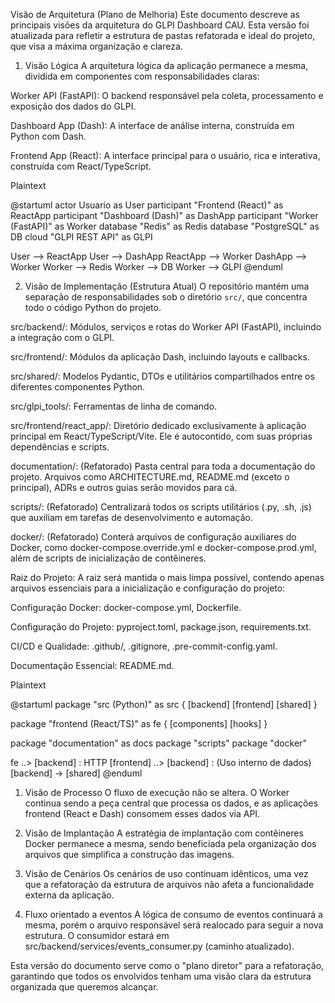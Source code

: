 Visão de Arquitetura (Plano de Melhoria)
Este documento descreve as principais visões da arquitetura do GLPI Dashboard CAU. Esta versão foi atualizada para refletir a estrutura de pastas refatorada e ideal do projeto, que visa a máxima organização e clareza.

1. Visão Lógica
A arquitetura lógica da aplicação permanece a mesma, dividida em componentes com responsabilidades claras:

Worker API (FastAPI): O backend responsável pela coleta, processamento e exposição dos dados do GLPI.

Dashboard App (Dash): A interface de análise interna, construída em Python com Dash.

Frontend App (React): A interface principal para o usuário, rica e interativa, construída com React/TypeScript.

Plaintext

@startuml
actor Usuario as User
participant "Frontend (React)" as ReactApp
participant "Dashboard (Dash)" as DashApp
participant "Worker (FastAPI)" as Worker
database "Redis" as Redis
database "PostgreSQL" as DB
cloud "GLPI REST API" as GLPI

User --> ReactApp
User --> DashApp
ReactApp --> Worker
DashApp --> Worker
Worker --> Redis
Worker --> DB
Worker --> GLPI
@enduml

2. Visão de Implementação (Estrutura Atual)
O repositório mantém uma separação de responsabilidades sob o diretório `src/`, que concentra todo o código Python do projeto.

src/backend/: Módulos, serviços e rotas do Worker API (FastAPI), incluindo a integração com o GLPI.

src/frontend/: Módulos da aplicação Dash, incluindo layouts e callbacks.

src/shared/: Modelos Pydantic, DTOs e utilitários compartilhados entre os diferentes componentes Python.

src/glpi_tools/: Ferramentas de linha de comando.

src/frontend/react_app/: Diretório dedicado exclusivamente à aplicação principal em React/TypeScript/Vite. Ele é autocontido, com suas próprias dependências e scripts.

documentation/: (Refatorado) Pasta central para toda a documentação do projeto. Arquivos como ARCHITECTURE.md, README.md (exceto o principal), ADRs e outros guias serão movidos para cá.

scripts/: (Refatorado) Centralizará todos os scripts utilitários (.py, .sh, .js) que auxiliam em tarefas de desenvolvimento e automação.

docker/: (Refatorado) Conterá arquivos de configuração auxiliares do Docker, como docker-compose.override.yml e docker-compose.prod.yml, além de scripts de inicialização de contêineres.

Raiz do Projeto: A raiz será mantida o mais limpa possível, contendo apenas arquivos essenciais para a inicialização e configuração do projeto:

Configuração Docker: docker-compose.yml, Dockerfile.

Configuração do Projeto: pyproject.toml, package.json, requirements.txt.

CI/CD e Qualidade: .github/, .gitignore, .pre-commit-config.yaml.

Documentação Essencial: README.md.

Plaintext

@startuml
package "src (Python)" as src {
  [backend]
  [frontend]
  [shared]
}

package "frontend (React/TS)" as fe {
  [components]
  [hooks]
}

package "documentation" as docs
package "scripts"
package "docker"

fe ..> [backend] : HTTP
[frontend] ..> [backend] : (Uso interno de dados)
[backend] -> [shared]
@enduml
1. Visão de Processo
O fluxo de execução não se altera. O Worker continua sendo a peça central que processa os dados, e as aplicações frontend (React e Dash) consomem esses dados via API.

1. Visão de Implantação
A estratégia de implantação com contêineres Docker permanece a mesma, sendo beneficiada pela organização dos arquivos que simplifica a construção das imagens.

1. Visão de Cenários
Os cenários de uso continuam idênticos, uma vez que a refatoração da estrutura de arquivos não afeta a funcionalidade externa da aplicação.

1. Fluxo orientado a eventos
A lógica de consumo de eventos continuará a mesma, porém o arquivo responsável será realocado para seguir a nova estrutura. O consumidor estará em src/backend/services/events_consumer.py (caminho atualizado).

Esta versão do documento serve como o "plano diretor" para a refatoração, garantindo que todos os envolvidos tenham uma visão clara da estrutura organizada que queremos alcançar.
